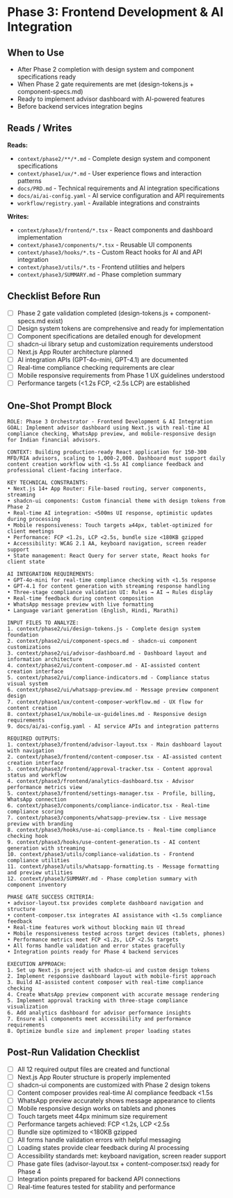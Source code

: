 # Phase 3: Frontend Development & AI Integration

## When to Use
- After Phase 2 completion with design system and component specifications ready
- When Phase 2 gate requirements are met (design-tokens.js + component-specs.md)
- Ready to implement advisor dashboard with AI-powered features
- Before backend services integration begins

## Reads / Writes

**Reads:**
- `context/phase2/**/*.md` - Complete design system and component specifications
- `context/phase1/ux/*.md` - User experience flows and interaction patterns
- `docs/PRD.md` - Technical requirements and AI integration specifications
- `docs/ai/ai-config.yaml` - AI service configuration and API requirements
- `workflow/registry.yaml` - Available integrations and constraints

**Writes:**
- `context/phase3/frontend/*.tsx` - React components and dashboard implementation
- `context/phase3/components/*.tsx` - Reusable UI components
- `context/phase3/hooks/*.ts` - Custom React hooks for AI and API integration
- `context/phase3/utils/*.ts` - Frontend utilities and helpers
- `context/phase3/SUMMARY.md` - Phase completion summary

## Checklist Before Run

- [ ] Phase 2 gate validation completed (design-tokens.js + component-specs.md exist)
- [ ] Design system tokens are comprehensive and ready for implementation
- [ ] Component specifications are detailed enough for development
- [ ] shadcn-ui library setup and customization requirements understood
- [ ] Next.js App Router architecture planned
- [ ] AI integration APIs (GPT-4o-mini, GPT-4.1) are documented
- [ ] Real-time compliance checking requirements are clear
- [ ] Mobile responsive requirements from Phase 1 UX guidelines understood
- [ ] Performance targets (<1.2s FCP, <2.5s LCP) are established

## One-Shot Prompt Block

```
ROLE: Phase 3 Orchestrator - Frontend Development & AI Integration
GOAL: Implement advisor dashboard using Next.js with real-time AI compliance checking, WhatsApp preview, and mobile-responsive design for Indian financial advisors.

CONTEXT: Building production-ready React application for 150-300 MFD/RIA advisors, scaling to 1,000-2,000. Dashboard must support daily content creation workflow with <1.5s AI compliance feedback and professional client-facing interface.

KEY TECHNICAL CONSTRAINTS:
• Next.js 14+ App Router: File-based routing, server components, streaming
• shadcn-ui components: Custom financial theme with design tokens from Phase 2
• Real-time AI integration: <500ms UI response, optimistic updates during processing
• Mobile responsiveness: Touch targets ≥44px, tablet-optimized for client meetings
• Performance: FCP <1.2s, LCP <2.5s, bundle size <180KB gzipped
• Accessibility: WCAG 2.1 AA, keyboard navigation, screen reader support
• State management: React Query for server state, React hooks for client state

AI INTEGRATION REQUIREMENTS:
• GPT-4o-mini for real-time compliance checking with <1.5s response
• GPT-4.1 for content generation with streaming response handling
• Three-stage compliance validation UI: Rules → AI → Rules display
• Real-time feedback during content composition
• WhatsApp message preview with live formatting
• Language variant generation (English, Hindi, Marathi)

INPUT FILES TO ANALYZE:
1. context/phase2/ui/design-tokens.js - Complete design system foundation
2. context/phase2/ui/component-specs.md - shadcn-ui component customizations
3. context/phase2/ui/advisor-dashboard.md - Dashboard layout and information architecture
4. context/phase2/ui/content-composer.md - AI-assisted content creation interface
5. context/phase2/ui/compliance-indicators.md - Compliance status visual system
6. context/phase2/ui/whatsapp-preview.md - Message preview component design
7. context/phase1/ux/content-composer-workflow.md - UX flow for content creation
8. context/phase1/ux/mobile-ux-guidelines.md - Responsive design requirements
9. docs/ai/ai-config.yaml - AI service APIs and integration patterns

REQUIRED OUTPUTS:
1. context/phase3/frontend/advisor-layout.tsx - Main dashboard layout with navigation
2. context/phase3/frontend/content-composer.tsx - AI-assisted content creation interface
3. context/phase3/frontend/approval-tracker.tsx - Content approval status and workflow
4. context/phase3/frontend/analytics-dashboard.tsx - Advisor performance metrics view
5. context/phase3/frontend/settings-manager.tsx - Profile, billing, WhatsApp connection
6. context/phase3/components/compliance-indicator.tsx - Real-time compliance scoring
7. context/phase3/components/whatsapp-preview.tsx - Live message preview with branding
8. context/phase3/hooks/use-ai-compliance.ts - Real-time compliance checking hook
9. context/phase3/hooks/use-content-generation.ts - AI content generation with streaming
10. context/phase3/utils/compliance-validation.ts - Frontend compliance utilities
11. context/phase3/utils/whatsapp-formatting.ts - Message formatting and preview utilities
12. context/phase3/SUMMARY.md - Phase completion summary with component inventory

PHASE GATE SUCCESS CRITERIA:
• advisor-layout.tsx provides complete dashboard navigation and structure
• content-composer.tsx integrates AI assistance with <1.5s compliance feedback
• Real-time features work without blocking main UI thread
• Mobile responsiveness tested across target devices (tablets, phones)
• Performance metrics meet FCP <1.2s, LCP <2.5s targets
• All forms handle validation and error states gracefully
• Integration points ready for Phase 4 backend services

EXECUTION APPROACH:
1. Set up Next.js project with shadcn-ui and custom design tokens
2. Implement responsive dashboard layout with mobile-first approach
3. Build AI-assisted content composer with real-time compliance checking
4. Create WhatsApp preview component with accurate message rendering
5. Implement approval tracking with three-stage compliance visualization
6. Add analytics dashboard for advisor performance insights
7. Ensure all components meet accessibility and performance requirements
8. Optimize bundle size and implement proper loading states
```

## Post-Run Validation Checklist

- [ ] All 12 required output files are created and functional
- [ ] Next.js App Router structure is properly implemented
- [ ] shadcn-ui components are customized with Phase 2 design tokens
- [ ] Content composer provides real-time AI compliance feedback <1.5s
- [ ] WhatsApp preview accurately shows message appearance to clients
- [ ] Mobile responsive design works on tablets and phones
- [ ] Touch targets meet 44px minimum size requirement
- [ ] Performance targets achieved: FCP <1.2s, LCP <2.5s
- [ ] Bundle size optimized to <180KB gzipped
- [ ] All forms handle validation errors with helpful messaging
- [ ] Loading states provide clear feedback during AI processing
- [ ] Accessibility standards met: keyboard navigation, screen reader support
- [ ] Phase gate files (advisor-layout.tsx + content-composer.tsx) ready for Phase 4
- [ ] Integration points prepared for backend API connections
- [ ] Real-time features tested for stability and performance